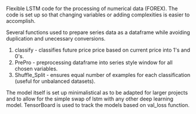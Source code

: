 Flexible LSTM code for the processing of numerical data (FOREX).
The code is set up so that changing variables or adding complexities is easier to accomplish.

Several functions used to prepare series data as a dataframe while avoiding duplication and unecessary conversions.
  1. classify - classifies future price price based on current price into 1's and 0's.
  2. PrePro - preprocessing dataframe into series style window for all chosen variables.
  3. Shuffle_Split - ensures equal number of examples for each classification (useful for unbalanced datasets).

The model itself is set up minimalistical as to be adapted for larger projects and to allow for the simple swap of lstm with any 
other deep learning model.
TensorBoard is used to track the models based on val_loss function.

